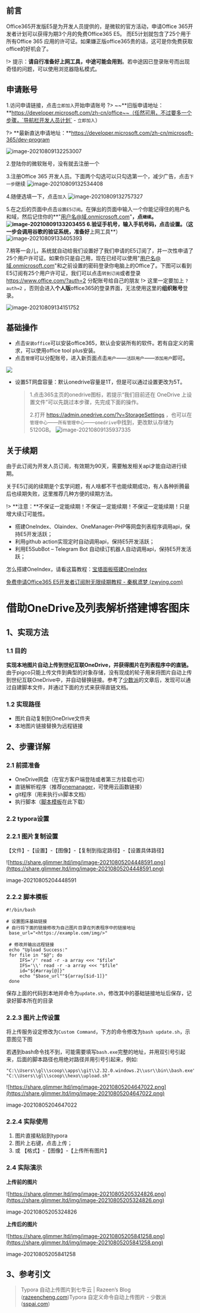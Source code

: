 ## 前言

Office365开发版E5是为开发人员提供的，是微软的官方活动，申请Office 365开发者计划可以获得为期3个月的免费Office365 E5。
而E5计划就包含了25个用于所有Office 365 应用的许可证。如果嫌正版office365贵的话，这可是你免费获取office的好机会了。

!> 提示：**请自行准备好上网工具，中途可能会用到**。若中途因已登录账号而出现奇怪的问题，可以使用浏览器隐私模式。

## 申请账号

1.访问申请链接，点击`立即加入`开始申请账号
?> ~~**旧版申请地址：**https://developer.microsoft.com/zh-cn/office~~（任然可用，不过要多一个步骤，`导航栏开发人员计划` - `立即加入`）

?> **最新直达申请地址：**https://developer.microsoft.com/zh-cn/microsoft-365/dev-program

![image-20210809132253007](https://cdn.jsdelivr.net/gh/love2wind/cloudimg/img/b87a0f116941e9acae9594b7096f5ebb.webp)

2.登陆你的微软账号，没有就去注册一个

3.注册Office 365 开发人员。下面两个勾选可以只勾选第一个，减少广告，点击`下一步`继续
![image-20210809132534408](https://cdn.jsdelivr.net/gh/love2wind/cloudimg/img/3191804e41a198680f3031ab0d10f26c.png)





4.随便选填一下，点击`加入`
![image-20210809132757327](https://cdn.jsdelivr.net/gh/love2wind/cloudimg/img/67c9f301538465665f8856528b1b00c4.png)

5.在之后的页面中点击`设置E5订阅`。在弹出的页面中输入一个你能记得住的用户名和域，然后记住你的**"用户名@域.onmicrosoft.com"**，点`继续`。
![image-20210809133203455](https://cdn.jsdelivr.net/gh/love2wind/cloudimg/img/b653f57de78289c7acc6fe6bbf3a2a6d.png)
6.验证手机号，输入手机号码，点击设置。（这一步会调用谷歌的验证系统，准备好**上网工具**）
![image-20210809133405393](https://cdn.jsdelivr.net/gh/love2wind/cloudimg/img/b13e2be897b9d144fa891b01fbada301.png)

7.稍等一会儿，系统就自动给我们设置好了我们申请的E5订阅了，并一次性申请了25个用户许可证。如果你只是自己用，现在已经可以使用"用户名@域.onmicrosoft.com"和之前设置的密码登录你电脑上的Office了。下图可以看到E5订阅有25个用户许可证，我们可以点击`转到订阅`或者登录 https://www.office.com/?auth=2 分配账号给自己的朋友
!> 这里一定要加上 `?auth=2` ，否则会进入**个人版**office365的登录界面，无法使用这里的**组织账号**登录。

![image-20210809134151752](https://cdn.jsdelivr.net/gh/love2wind/cloudimg/img/a5e6fcf3777e92d88866330f4bbe062a.png)

## 基础操作

- 点击`安装office`可以安装office365，默认会安装所有的软件。若有自定义的需求，可以使用office tool plus安装。
- 点击`管理`可以分配账号，进入新页面点击`用户`——`活跃用户`——`添加用户`即可。

![](https://cdn.jsdelivr.net/gh/love2wind/cloudimg/img/408c01ac1f22921fa5151f993e00b5cc.png)

- 设置5T网盘容量：默认onedrive容量是1T，但是可以通过设置更改为5T。

  > 1.点击365主页的onedrive图标，若提示“我们目前还在 OneDrive 上设置文件”可以先跳过本步骤，先完成下面的操作。
  >
  > 2.打开 https://admin.onedrive.com/?v=StorageSettings ，也可以在`管理中心`——`所有管理中心`——`onedrive`中找到，更改默认存储为5120GB。
  > ![image-20210809135937335](https://cdn.jsdelivr.net/gh/love2wind/cloudimg/img/4a9656e472cf3b1cd02f6138352acb9a.png)

## 关于续期

由于此订阅为开发人员订阅，有效期为90天，需要触发相关api才能自动进行续期。

关于E5订阅的续期是个玄学问题，有人啥都不干也能续期成功，有人各种折腾最后也续期失败，这里推荐几种方便的续期方法。

!> **注意：**不保证一定能续期！不保证一定能续期！不保证一定能续期！只是增大续订可能性。

- 搭建OneIndex、Olaindex、OneManager-PHP等网盘列表程序调用api，保持E5开发活跃；
- 利用github action实现定时自动调用api，保持E5开发活跃；
- 利用E5SubBot – Telegram Bot 自动续订机器人自动调用api，保持E5开发活跃；


怎么搭建OneIndex，请看这篇教程：[宝塔面板搭建OneIndex](https://blog.zwying.com/archives/29.html)

[免费申请Office365 E5开发者订阅附无限续期教程 - 秦枫鸢梦 (zwying.com)](https://blog.zwying.com/archives/34.html)



# 借助OneDrive及列表解析搭建博客图床

## 1、实现方法

### 1.1 目的

**实现本地图片自动上传到世纪互联OneDrive，并获得图片在列表程序中的直链。**  由于pigco只能上传文件到典型的对象存储，没有现成的轮子用来将图片自动上传到世纪互联OneDrive中，并自动替换链接。参考了[少数派](https://sspai.com/post/60450)的文章后，发现可以通过自建脚本文件，并通过下面的方式来获得直链文档。

### 1.2 实现路径

- 图片自动复制到OneDrive文件夹
- 本地图片链接替换为远程链接

## 2、步骤详解

### 2.1 前提准备

- OneDrive网盘（在官方客户端登陆或者第三方挂载也可）
- 直链解析程序（推荐[onemanager](https://github.com/qkqpttgf/OneManager-php)，可使用云函数链接）
- git程序（用来执行`sh`脚本文档）
- 执行脚本（[脚本模板](https://gitee.com/glsnames/scoop/raw/master/scripts/typora/upload.sh)在此下载）

### 2.2 typora设置

### **2.2.1 图片复制设置**

【文件】-【设置】-【图像】-【复制到指定路径】-【设置具体路径】

![https://share.glimmer.ltd/img/image-20210805204448591.png](https://share.glimmer.ltd/img/image-20210805204448591.png)

image-20210805204448591

### **2.2.2 脚本模板**

```
#!/bin/bash

# 设置图床基础链接
# 自行将下面的链接修改为自己图片目录在列表程序中的链接地址
 base_url="<https://example.com/img/>"

 # 修改并输出远程链接
 echo "Upload Success:"
 for file in "$@"; do
     IFS='/' read -r -a array <<< "$file"
     IFS='\\' read -r -a array <<< "$file"
     id="${#array[@]}"
     echo "$base_url""${array[$id-1]}"
 done
```

保存上面的代码到本地并命令为`update.sh`，修改其中的基础链接地址后保存，记录好脚本所在的目录

### **2.2.3 图片上传设置**

将上传服务设定修改为`Custom Command`，下方的命令修改为`bash update.sh`，示意图见下图

若遇到bash命令找不到，可能需要填写`bash.exe`完整的地址，并用双引号引起来，后面的脚本路径也用绝对路径并用引号引起来，例如:

```
"C:\\Users\\gl\\scoop\\apps\\git\\2.32.0.windows.2\\usr\\bin\\bash.exe" "C:\\Users\\gl\\scoop\\hexo\\upload.sh"
```

![https://share.glimmer.ltd/img/image-20210805204647022.png](https://share.glimmer.ltd/img/image-20210805204647022.png)

image-20210805204647022

### **2.2.4 实际使用**

1. 图片直接粘贴到typora
2. 图片上右键，点击上传；
3. 或 【格式】-【图像】-【上传所有图片】

### 2.4 实际演示

**上传前的图片**

![https://share.glimmer.ltd/img/image-20210805205324826.png](https://share.glimmer.ltd/img/image-20210805205324826.png)

image-20210805205324826

**上传后的图片**

![https://share.glimmer.ltd/img/image-20210805205841258.png](https://share.glimmer.ltd/img/image-20210805205841258.png)

image-20210805205841258

## 3、参考引文

> Typora 自动上传图片到七牛云 | Razeen’s Blog ([razeencheng.com](http://razeencheng.com))Typora 自定义命令自动上传图片 - 少数派 ([sspai.com](http://sspai.com))